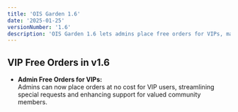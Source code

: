 ```yaml
---
title: 'OIS Garden 1.6'
date: '2025-01-25'
versionNumber: '1.6'
description: 'OIS Garden 1.6 lets admins place free orders for VIPs, making special handling easier.'
---
```


## VIP Free Orders in v1.6

- **Admin Free Orders for VIPs:**  
  Admins can now place orders at no cost for VIP users, streamlining special requests and enhancing support for valued community members.
